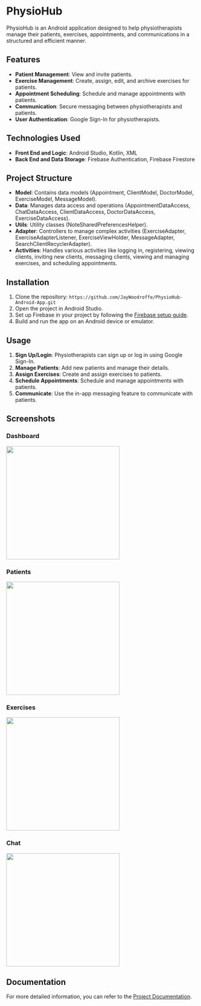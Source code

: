 # PhysioHub

PhysioHub is an Android application designed to help physiotherapists manage their patients, exercises, appointments, and communications in a structured and efficient manner.

## Features

- **Patient Management**: View and invite patients.
- **Exercise Management**: Create, assign, edit, and archive exercises for patients.
- **Appointment Scheduling**: Schedule and manage appointments with patients.
- **Communication**: Secure messaging between physiotherapists and patients.
- **User Authentication**: Google Sign-In for physiotherapists.

## Technologies Used

- **Front End and Logic**: Android Studio, Kotlin, XML
- **Back End and Data Storage**: Firebase Authentication, Firebase Firestore

## Project Structure

- **Model**: Contains data models (Appointment, ClientModel, DoctorModel, ExerciseModel, MessageModel).
- **Data**: Manages data access and operations (AppointmentDataAccess, ChatDataAccess, ClientDataAccess, DoctorDataAccess, ExerciseDataAccess).
- **Utils**: Utility classes (NoteSharedPreferencesHelper).
- **Adapter**: Controllers to manage complex activities (ExerciseAdapter, ExerciseAdapterListener, ExerciseViewHolder, MessageAdapter, SearchClientRecyclerAdapter).
- **Activities**: Handles various activities like logging in, registering, viewing clients, inviting new clients, messaging clients, viewing and managing exercises, and scheduling appointments.

## Installation

1. Clone the repository: `https://github.com/JayWoodroffe/PhysioHub-Android-App.git`
2. Open the project in Android Studio.
3. Set up Firebase in your project by following the [Firebase setup guide](https://firebase.google.com/docs/android/setup).
4. Build and run the app on an Android device or emulator.

## Usage

1. **Sign Up/Login**: Physiotherapists can sign up or log in using Google Sign-In.
2. **Manage Patients**: Add new patients and manage their details.
3. **Assign Exercises**: Create and assign exercises to patients.
4. **Schedule Appointments**: Schedule and manage appointments with patients.
5. **Communicate**: Use the in-app messaging feature to communicate with patients.

## Screenshots

### Dashboard
<img src="./images/dashboard.jpg" width="300">

### Patients
<img src="./images/patients.jpg" width="300">

### Exercises
<img src="./images/exercises.jpg" width="300">

### Chat
<img src="./images/chat.jpg" width="300">

## Documentation

For more detailed information, you can refer to the [Project Documentation](./docs/Documentation.pdf).

